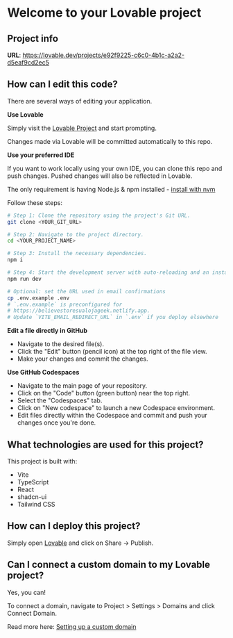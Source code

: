 # Welcome to your Lovable project

## Project info

**URL**: https://lovable.dev/projects/e92f9225-c6c0-4b1c-a2a2-d5eaf9cd2ec5

## How can I edit this code?

There are several ways of editing your application.

**Use Lovable**

Simply visit the [Lovable Project](https://lovable.dev/projects/e92f9225-c6c0-4b1c-a2a2-d5eaf9cd2ec5) and start prompting.

Changes made via Lovable will be committed automatically to this repo.

**Use your preferred IDE**

If you want to work locally using your own IDE, you can clone this repo and push changes. Pushed changes will also be reflected in Lovable.

The only requirement is having Node.js & npm installed - [install with nvm](https://github.com/nvm-sh/nvm#installing-and-updating)

Follow these steps:

```sh
# Step 1: Clone the repository using the project's Git URL.
git clone <YOUR_GIT_URL>

# Step 2: Navigate to the project directory.
cd <YOUR_PROJECT_NAME>

# Step 3: Install the necessary dependencies.
npm i

# Step 4: Start the development server with auto-reloading and an instant preview.
npm run dev

# Optional: set the URL used in email confirmations
cp .env.example .env
# `.env.example` is preconfigured for
# https://believestoresualojageek.netlify.app.
# Update `VITE_EMAIL_REDIRECT_URL` in `.env` if you deploy elsewhere
```

**Edit a file directly in GitHub**

- Navigate to the desired file(s).
- Click the "Edit" button (pencil icon) at the top right of the file view.
- Make your changes and commit the changes.

**Use GitHub Codespaces**

- Navigate to the main page of your repository.
- Click on the "Code" button (green button) near the top right.
- Select the "Codespaces" tab.
- Click on "New codespace" to launch a new Codespace environment.
- Edit files directly within the Codespace and commit and push your changes once you're done.

## What technologies are used for this project?

This project is built with:

- Vite
- TypeScript
- React
- shadcn-ui
- Tailwind CSS

## How can I deploy this project?

Simply open [Lovable](https://lovable.dev/projects/e92f9225-c6c0-4b1c-a2a2-d5eaf9cd2ec5) and click on Share -> Publish.

## Can I connect a custom domain to my Lovable project?

Yes, you can!

To connect a domain, navigate to Project > Settings > Domains and click Connect Domain.

Read more here: [Setting up a custom domain](https://docs.lovable.dev/tips-tricks/custom-domain#step-by-step-guide)
